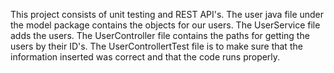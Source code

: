 This project consists of unit testing and REST API's. The user java file under the model package contains the objects for our users. The UserService file adds the users. The UserController file contains the paths for getting the users by their ID's. The UserControllertTest file is to make sure that the information inserted was correct and that the code runs properly.
